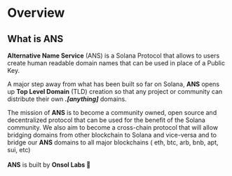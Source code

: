 # Overview

## What is ANS

**Alternative Name Service** (ANS) is a Solana Protocol that allows to users create human readable domain names that can be used in place of a Public Key.

A major step away from what has been built so far on Solana, **ANS** opens up **Top Level Domain** (TLD) creation so that any project or community can distribute their own _**.\[anything]**_ domains.

The mission of **ANS** is to become a community owned, open source and decentralized protocol that can be used for the benefit of the Solana community.  We also aim to become a cross-chain protocol that will allow bridging domains from other blockchain to Solana and vice-versa and to bridge our **ANS** domains to all major blockchains ( eth, btc, arb, bnb, apt, sui, etc)\
\
**ANS** is built by **Onsol Labs 🦾**
